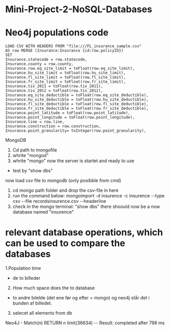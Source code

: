 # Mini-Project-2-NoSQL-Databases



# Neo4j populations code 
```
LOAD CSV WITH HEADERS FROM "file:///FL_insurance_sample.csv" 
AS row MERGE (Insurance:Insurance {id:row.policyID}) 
SET 
Insurance.statecode = row.statecode, 
Insurance.county = row.county, 
Insurance.row.eq_site_limit = toFloat(row.eq_site_limit), 
Insurance.hu_site_limit = toFloat(row.hu_site_limit), 
Insurance.fl_site_limit = toFloat(row.fl_site_limit), 
Insurance.fr_site_limit = toFloat(row.fr_site_limit), 
Insurance.tiv_2011 = toFloat(row.tiv_2011), 
Insurance.tiv_2012 = toFloat(row.tiv_2012), 
Insurance.eq_site_deductible = toFloat(row.eq_site_deductible), 
Insurance.hu_site_deductible = toFloat(row.hu_site_deductible), 
Insurance.fl_site_deductible = toFloat(row.fl_site_deductible), 
Insurance.fr_site_deductible = toFloat(row.fr_site_deductible), 
Insurance.point_latitude = toFloat(row.point_latitude), 
Insurance.point_longitude = toFloat(row.point_longitude), 
Insurance.line = row.line, 
Insurance.construction = row.construction,
Insurance.point_granularity= toInteger(row.point_granularity),
```

MongoDB 

1. Cd path to mongofile
2. whrite "mongod" 
3. whrite "mongo" 
now the server is startet and ready to use
- test by "show dbs" 

now load csv file to mongodb (only posibble from cmd) 
1. cd mongo path folder and drop the csv-file in here
2. run the command below: 
mongoimport -d insurence -c insurence --type csv --file recordsinsurence.csv --headerline
3. check in the mongo terminal: "show dbs" there shoould now be a now database named "insurence"


# relevant database operations, which can be used to compare the databases

1.Population time
- de to billeder 

2. How much space does the to database
- to andre bilelde (det ene før og efter = mongo) og neo4j står det i bunden af billedet.

3. selecet all elements from db

Neo4J - Match(n) RETURN n limit(36634)  -- Result: completed after 798 ms
